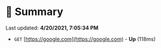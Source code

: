 # 📖 Summary
Last updated: **4/20/2021, 7:05:34 PM**

- `GET` [https://google.com](https://google.com) - **Up** (118ms)
